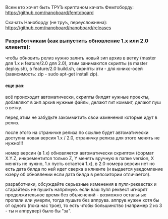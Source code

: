 Всем кто хочет быть ТРУЪ криптаном качать Фемтоборду: 
https://github.com/nanoboard/femtoboard


Скачать Наноборду (не труъ, переусложнена):
https://github.com/nanoboard/nanoboard/releases


### Разработчикам (как выпустить обновление 1.х или 2.0 клиента): 
чтобы обновить релиз нужно залить новый зип архив в ветку (master для 1.х и feature/2.0 для 2.0),
этим занимаются скрипты (в master deploy.sh), в feature/2.0 build.sh,
скрипты эти - для юникс-осей (зависимость: zip - sudo apt-get install zip).

#### еще раз: 
всё происходит автоматически, скрипты билдят нужные проекты,
добавляют в зип архив нужные файлы,
делают гит коммит,
делают пуш в ветку.

перед этим не забудьте закоммитить свои изменения которые идут в релиз.

после этого на страничке релиза по ссылке будет автоматически доступна новая версия 1.х / 2.0,
страничку релиза для этого менять не нужно!!!

номер версии (в 1.х) обновляется автоматически скриптом (формат X.Y.Z, инкрементится только Z, Y менять вручную в папке version, X менять не нужно, 1.х пусть остается 1.х),
в 2.0 номера версии нет но есть дата билда по ней идет сверка в клиенте (и выдается уведомление юзеру об обновлении если дата билда в репозитории отличается).

разработчики,  обсуждайте серьезные изменения в пулл-реквестах и старайтесь не пушить напрямую. если ваш пулл реквест игнорят продолжительное время без объяснений - возможно остальные пропали или умерли, тогда пушьте без аппрува. аппрув нужен хотя бы от одного (пока нас трое), то есть чтобы большинство (например 2 из 3 - ты и аппрувер) было бы "за".
